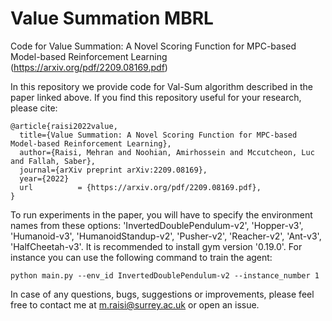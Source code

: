 # Value Summation MBRL

Code for Value Summation: A Novel Scoring Function for MPC-based Model-based Reinforcement Learning (https://arxiv.org/pdf/2209.08169.pdf)

In this repository we provide code for Val-Sum algorithm described in the paper linked above. If you find this repository useful for your research, please cite:

```
@article{raisi2022value,
  title={Value Summation: A Novel Scoring Function for MPC-based Model-based Reinforcement Learning},
  author={Raisi, Mehran and Noohian, Amirhossein and Mccutcheon, Luc and Fallah, Saber},
  journal={arXiv preprint arXiv:2209.08169},
  year={2022}
  url          = {https://arxiv.org/pdf/2209.08169.pdf},
}
```
To run experiments in the paper, you will have to specify the environment names from these options: 'InvertedDoublePendulum-v2', 'Hopper-v3', 'Humanoid-v3', 'HumanoidStandup-v2', 'Pusher-v2', 'Reacher-v2', 'Ant-v3', 'HalfCheetah-v3'.
It is recommended to install gym version '0.19.0'. For instance you can use the following command to train the agent:
```
python main.py --env_id InvertedDoublePendulum-v2 --instance_number 1
```
In case of any questions, bugs, suggestions or improvements, please feel free to contact me at m.raisi@surrey.ac.uk  or open an issue.

